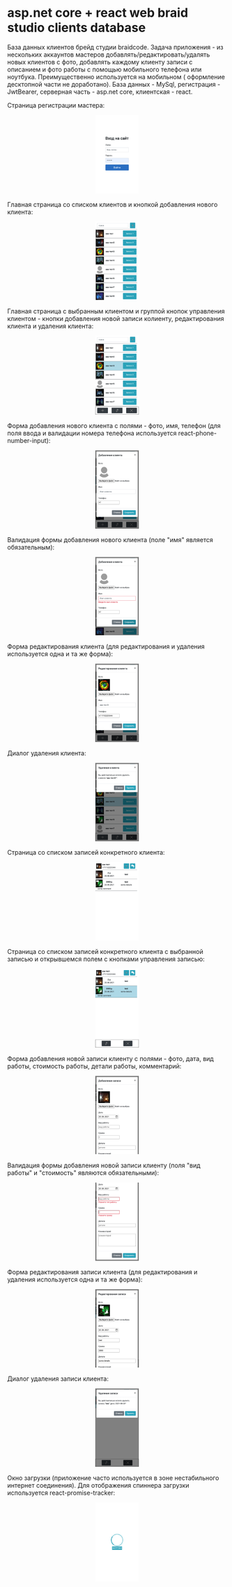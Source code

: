 # asp.net core + react web braid studio clients database

База данных клиентов брейд студии braidcode. Задача приложения - из нескольких аккаунтов мастеров добавлять/редактировать/удалять новых клиентов с фото, добавлять каждому клиенту записи с описанием и фото работы с помощью мобильного телефона или ноутбука. Преимущественно используется на мобильном ( оформление десктопной части не доработано). База данных - MySql, регистрация - JwtBearer, серверная часть - asp.net core, клиентская - react. 

Страница регистрации мастера:
<p align="center">
<img width="20%" src="images/LoginForm.png"/>
</p>

Главная страница со списком клиентов и кнопкой добавления нового клиента:
<p align="center">
<img width="20%" src="images/MainPage(SamsungA5).png"/>
</p>

Главная страница с выбранным клиентом и группой кнопок управления клиентом - кнопки добавления новой записи колиенту, редактирования клиента и удаления клиента:
<p align="center">
<img width="20%" src="images/MainPageSelectedUser(SamsungA5).png"/>
</p>

Форма добавления нового клиента с полями - фото, имя, телефон (для поля ввода и валидации номера телефона используется react-phone-number-input):
<p align="center">
<img width="20%" src="images/AddNewUserForm(SamsungA5).png"/>
</p>

Валидация формы добавления нового клиента (поле "имя" является обязательным):
<p align="center">
<img width="20%" src="images/AddNewUserFormValidation(SamsungA5).png"/>
</p>

Форма редактирования клиента (для редактирования и удаления используется одна и та же форма):
<p align="center">
<img width="20%" src="images/EditUserForm(SamsungA5).png"/>
</p>

Диалог удаления клиента:
<p align="center">
<img width="20%" src="images/DeleteUserDialogue(SamsungA5).png"/>
</p>

Страница со списком записей конкретного клиента:
<p align="center">
<img width="20%" src="images/UserRecordsPage(SamsungA5).png"/>
</p>

Страница со списком записей конкретного клиента с выбранной записью и открывшемся полем с кнопками управления записью:
<p align="center">
<img width="20%" src="images/UserRecordsPageSelectedRec(SamsungA5).png"/>
</p>

Форма добавления новой записи клиенту с полями - фото, дата, вид работы, стоимость работы, детали работы, комментарий:
<p align="center">
<img width="20%" src="images/UserRecordsAddNewForm(SamsungA5).png"/>
</p>

Валидация формы добавления новой записи клиенту (поля "вид работы" и "стоимость" являются обязательными):
<p align="center">
<img width="20%" src="images/UserRecordsAddNewFormValidation(SamsungA5).png"/>
</p>

Форма редактирования записи клиента (для редактирования и удаления используется одна и та же форма):
<p align="center">
<img width="20%" src="images/UserRecordsEditForm(SamsungA5).png"/>
</p>

Диалог удаления записи клиента:
<p align="center">
<img width="20%" src="images/UserRecordsDeleteRecordDialogue(SamsungA5).png"/>
</p>

Окно загрузки (приложение часто используется в зоне нестабильного интернет соединения). Для отображения спиннера загрузки используется react-promise-tracker:
<p align="center">
<img width="20%" src="images/LoadingSpinner(SamsungA5).png"/>
</p>
